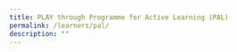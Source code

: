 ```yaml
---
title: PLAY through Programme for Active Learning (PAL)
permalink: /learners/pal/
description: ""
---
```


